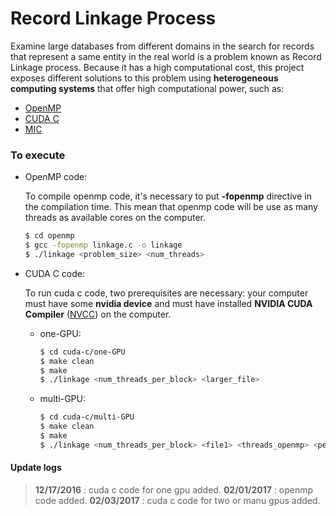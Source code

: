 # Record Linkage Process

Examine large databases from different domains in the search for records that represent a same entity in the real world is a problem known as Record Linkage process. Because it has a high computational cost, this project exposes different solutions to this problem using **heterogeneous computing systems** that offer high computational power, such as:

- [OpenMP]
- [CUDA C]
- [MIC]

### To execute

* OpenMP code:

    To compile openmp code, it's necessary to put **-fopenmp** directive in the compilation time. This mean that openmp code will be use as many threads as available cores on the computer.

    ```sh
    $ cd openmp
    $ gcc -fopenmp linkage.c -o linkage
    $ ./linkage <problem_size> <num_threads>
    ```

* CUDA C code:

    To run cuda c code, two prerequisites are necessary: your computer must have some **nvidia device** and must have installed **NVIDIA CUDA Compiler** ([NVCC](http://docs.nvidia.com/cuda/cuda-installation-guide-linux/#axzz4Rnk5ZlXr)) on the computer.

    * one-GPU:

        ```sh
        $ cd cuda-c/one-GPU
        $ make clean
        $ make
        $ ./linkage <num_threads_per_block> <larger_file>
        ```

    * multi-GPU:

        ```sh
        $ cd cuda-c/multi-GPU
        $ make clean
        $ make
        $ ./linkage <num_threads_per_block> <file1> <threads_openmp> <percentage_each_gpu> <qtd_gpu>
        ```


#### Update logs

> **12/17/2016** : cuda c code for one gpu added.
> **02/01/2017** : openmp code added.
> **02/03/2017** : cuda c code for two or manu gpus added.

[OpenMP]: <http://www.openmp.org/>
[MIC]: <http://www.intel.com/content/www/us/en/architecture-and-technology/many-integrated-core/intel-many-integrated-core-architecture.html>
[CUDA C]: <http://www.nvidia.com/object/cuda_home_new.html>
